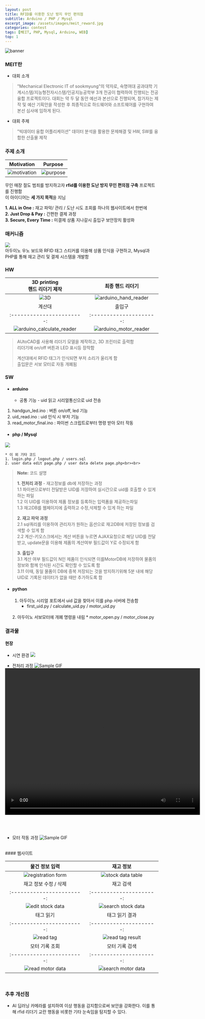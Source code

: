 ```yaml
---
layout: post
title: RFID를 이용한 도난 방지 무인 편의점
subtitle: Arduino / PHP / Mysql
excerpt_image: /assets/images/meit_reward.jpg
categories: contest
tags: [MEIT, PHP, Mysql, Arduino, WEB] 
top: 1
---
```


![banner](/assets/images/meit_intro.jpg)

### MEIT란

* 대회 소개
> "Mechanical Electronic IT of sookmyung"의 약자로, 숙명여대 공과대학 기계시스템/지능형전자시스템/인공지능공학부 3개 전공이 협력하여 진행되는 전공 융합 프로젝트이다.
> 대회는 약 두 달 동안 예선과 본선으로 진행되며, 참가자는 제작 및 예산 기획안을 작성한 후 최종적으로 하드웨어와 소프트웨어를 구현하여 본선 심사에 임하게 된다.

* 대회 주제
> "빅데이터 융합 어플리케이션"
> 데이터 분석을 활용한 문제해결 및 HW, SW를 융합한 산출물 제작


### 주제 소개

| Motivation             | Purpose            |
|:-----------------------:|:---------------------:|
| ![motivation](/assets/images/meit_motivation.png)   | ![purpose](/assets/images/meit_purpose.png)   |

무인 매장 절도 범죄를 방지하고자 **rfid를 이용한 도난 방지 무인 편의점 구축** 프로젝트를 진행함  
이 아이디어는 **세 가지 목적**을 지님

**1. ALL in One :** 재고 파악/ 관리 / 도난 시도 조회를 하나의 웹사이트에서 한번에  
**2. Just Drop & Pay :** 간편한 결제 과정  
**3. Secure, Every Time :** 미결제 상품 지나갈시 출입구 보안장치 활성화

### 매커니즘

![](/assets/images/meit_process.png)
<br>아두이노 우노 보드와 RFID 태그 스티커를 이용해 상품 인식을 구현하고, Mysql과 PHP를 통해 재고 관리 및 결제 시스템을 개발함
<br>

  
### HW

| 3D printing<br>핸드 리더기 제작            | 최종 핸드 리더기               |
|:-----------------------:|:---------------------:|
| ![3D](/assets/images/meit_3d.png)   | ![arduino_hand_reader](/assets/images/meit_hw_hand.png)   |
| 계산대                | 출입구               |
|:-----------------------:|:---------------------:|
| ![arduino_calculate_reader](/assets/images/meit_hw_calculate.png) | ![arduino_motor_reader](/assets/images/meit_hw_motor.png)   |

> AUtoCAD를 사용해 리더기 모델을 제작하고, 3D 프린터로 출력함<br>리더기에 on/off 버튼과 LED 표시등 장착함
>
> 계산대에서 RFID 태그가 인식되면 부저 소리가 울리게 함   
> 출입문은 서보 모터로 자동 개폐됨

### SW
* #### arduino
    * 공통 기능 - uid 읽고 시리얼통신으로 uid 전송
1. handgun_led.ino : 버튼 on/off, led 기능 
2. uid_read.ino : uid 인식 시 부저 기능
3. read_motor_final.ino : 파이썬 스크립트로부터 명령 받아 모터 작동

* #### php / Mysql
![](/assets/images/meit_sw.png)

    * 이 외 기타 코드
    1. login.php / logout.php / users.sql
    2. user data edit page.php / user data delete page.php<br><br>


> **Note:** 코드 설명
>
> **1. 전처리 과정** - 재고정보를 db에 저장하는 과정  
> 1.1 파이썬으로부터 전달받은 UID를 저장하여 실시간으로 uid를 호출할 수 있게 하는 파일  
1.2 이 UID를 이용하여 제품 정보를 등록하는 입력폼을 제공하는파일  
1.3 재고DB를 웹페이지에 출력하고 수정,삭제할 수 있게 하는 파일
>  
> **2. 재고 파악 과정**  
> 2.1 sql쿼리를 이용하여 관리자가 원하는 옵션으로 재고DB에 저장된 정보를 검색할 수 있게 함  
2.2 계산-키오스크에서는 계산 버튼을 누르면 AJAX요청으로 해당 UID를 전달받고,
 update문을 이용해 제품의 계산여부 필드값이 Y로 수정되게 함  
>
> **3. 출입구**  
3.1 계산 여부 필드값이 N인 제품이 인식되면 이를MotorDB에 저장하여 물품의 정보와 함께 인식된 시간도 확인할 수 있도록 함  
3.11 이때, 동일 물품이 DB에 중복 저장되는 것을 방지하기위해 5분 내에 해당 UID로 기록된 데이터가 없을 때만 추가하도록 함

* #### python
    1. 아두이노 시리얼 포트에서 uid 값을 찾아서 이를 php 서버에 전송함
        * first_uid.py / calculate_uid.py / motor_uid.py  
    <br>
    2. 아두이노 서보모터에 개폐 명령을 내림
        * motor_open.py / motor_close.py


### 결과물 
#### 현장
* 시연 환경
![](/assets/images/meit_result_1.png)

* 전처리 과정
![Sample GIF](/assets/images/meit_gif_handreader.gif)
<br>

* 계산 과정
<video width="640" height="480" controls style="margin-top: -80px; margin-bottom: 50px;">
  <source src="/assets/videos/meit_video_calculate.mp4" type="video/mp4">
  Your browser does not support the video tag.
</video>


* 모터 작동 과정
![Sample GIF](/assets/images/meit_gif_motor.gif)

<br>
#### 웹사이트

| 물건 정보 입력            | 재고 정보             |
|:-----------------------:|:---------------------:|
| ![registration form](/assets/images/meit_registration.png)   | ![stock data table](/assets/images/meit_stock_data_table.png)   |
| 재고 정보 수정 / 삭제              | 재고 검색               |
|:-----------------------:|:---------------------:|
| ![edit stock data](/assets/images/meit_edit_stock_data.png) | ![search stock data](/assets/images/meit_search_stock.png)   |
| 태그 읽기             | 태그 읽기 결과              |
|:-----------------------:|:---------------------:|
| ![read tag](/assets/images/meit_scan_tag.png) | ![read tag result](/assets/images/meit_scan_tag_result.png)   |
| 모터 기록 조회          | 모터 기록 검색            |
|:-----------------------:|:---------------------:|
| ![read motor data](/assets/images/meit_motor_data.png) | ![search motor data](/assets/images/meit_motor_search.png)   |
<br>

### 추후 개선점
* AI 딥러닝 카메라를 설치하여 이상 행동을 감지함으로써 보안을 강화한다. 이를 통해 rfid 리더기 교란 행동을 비롯한 기타 눈속임을 탐지할 수 있다.